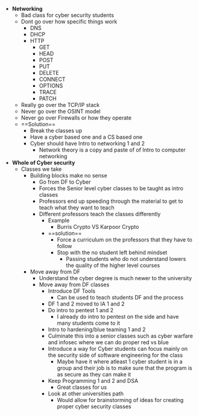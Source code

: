 - **Networking**
	- Bad class for cyber security students
	- Dont go over how specific things work
		- DNS
		- DHCP
		- HTTP
			- GET
			- HEAD
			- POST
			- PUT
			- DELETE
			- CONNECT
			- OPTIONS
			- TRACE
			- PATCH
	- Really go over the TCP/IP stack
	- Never go over the OSINT model
	- Never go over Firewalls or how they operate
	- ==Solution==
		- Break the classes up
		- Have a cyber based one and a CS based one
		- Cyber should have Intro to networking 1 and 2
			- Network theory is a copy and paste of of Intro to computer networking
- **Whole of Cyber security**
	- Classes we take
		- Building blocks make no sense
			- Go from DF to Cyber
			- Forces the Senior level cyber classes to be taught as intro classes
			- Professors end up speeding through the material to get to teach what they want to teach
			- Different professors teach the classes differently
				- Example
					- Burris Crypto VS Karpoor Crypto
				- ==solution== 
					- Force a curriculum on the professors that they have to follow
					- Stop with the no student left behind mindset
						- Passing students who do not understand lowers the quality of the higher level courses
		- Move away from DF
			- Understand the cyber degree is much newer to the university
			- Move away from DF classes
				- Introduce DF Tools
					- Can be used to teach students DF and the process
				- DF 1 and 2 moved to IA 1 and 2
				- Do intro to pentest 1 and 2
					- I already do intro to pentest on the side and have many students come to it
				- Intro to hardening/blue teaming 1 and 2
				- Culminate this into a senior classes such as cyber warfare and infosec where we can do proper red vs blue
				- Introduce a way for Cyber students can focus mainly on the security side of software engineering for the class
					- Maybe have it where atleast 1 cyber student is in a group and their job is to make sure that the program is as secure as they can make it
				- Keep Programming 1 and 2 and DSA
					- Great classes for us
				- Look at other universities path
					- Would allow for brainstorming of ideas for creating proper cyber security classes